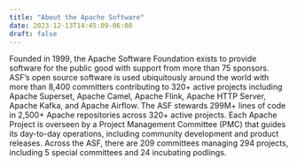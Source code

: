 ```yaml
---
title: "About the Apache Software"
date: 2023-12-13T14:45:09-06:00
draft: false
---
```



Founded in 1999, the Apache Software Foundation exists to provide software for the public good with support from more than 75 sponsors. ASF’s open source software is used ubiquitously around the world with more than 8,400 committers contributing to 320+ active projects including Apache Superset, Apache Camel, Apache Flink, Apache HTTP Server, Apache Kafka, and Apache Airflow. 
The ASF stewards 299M+ lines of code in 2,500+ Apache repositories across 320+ active projects. Each Apache Project is overseen by a Project Management Committee (PMC) that guides its day-to-day operations, including community development and product releases. Across the ASF, there are 209 committees managing 294 projects, including 5 special committees and 24 incubating podlings.



